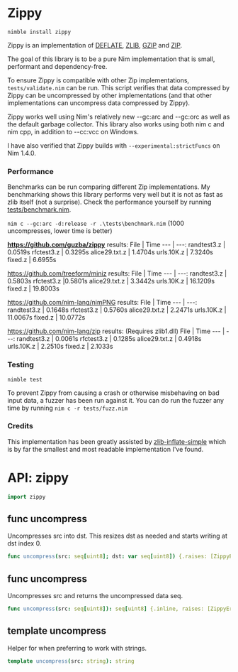# Zippy

`nimble install zippy`

Zippy is an implementation of [DEFLATE](https://tools.ietf.org/html/rfc1951), [ZLIB](https://tools.ietf.org/html/rfc1950), [GZIP](https://tools.ietf.org/html/rfc1952) and [ZIP](https://en.wikipedia.org/wiki/Zip_(file_format)).

The goal of this library is to be a pure Nim implementation that is small, performant and dependency-free.

To ensure Zippy is compatible with other Zip implementations, `tests/validate.nim` can be run. This script verifies that data compressed by Zippy can be uncompressed by other implementations (and that other implementations can uncompress data compressed by Zippy).

Zippy works well using Nim's relatively new --gc:arc and --gc:orc as well as the default garbage collector. This library also works using both nim c and nim cpp, in addition to --cc:vcc on Windows.

I have also verified that Zippy builds with `--experimental:strictFuncs` on Nim 1.4.0.

### Performance

Benchmarks can be run comparing different Zip implementations. My benchmarking shows this library performs very well but it is not as fast as zlib itself (not a surprise). Check the performance yourself by running [tests/benchmark.nim](https://github.com/guzba/zippy/blob/master/tests/benchmark.nim).

`nim c --gc:arc -d:release -r .\tests\benchmark.nim` (1000 uncompresses, lower time is better)

**https://github.com/guzba/zippy** results:
File | Time
--- | ---:
randtest3.z | 0.0519s
rfctest3.z | 0.3295s
alice29.txt.z | 1.4704s
urls.10K.z | 7.3240s
fixed.z | 6.6955s

https://github.com/treeform/miniz results:
File | Time
--- | ---:
randtest3.z | 0.5803s
rfctest3.z |0.5801s
alice29.txt.z | 3.3442s
urls.10K.z | 16.1209s
fixed.z | 19.8003s

https://github.com/nim-lang/nimPNG results:
File | Time
--- | ---:
randtest3.z | 0.1648s
rfctest3.z | 0.5760s
alice29.txt.z | 2.2471s
urls.10K.z | 11.0067s
fixed.z | 10.0772s

https://github.com/nim-lang/zip results: (Requires zlib1.dll)
File | Time
--- | ---:
randtest3.z | 0.0061s
rfctest3.z | 0.1285s
alice29.txt.z | 0.4918s
urls.10K.z | 2.2510s
fixed.z | 2.1033s

### Testing
`nimble test`

To prevent Zippy from causing a crash or otherwise misbehaving on bad input data, a fuzzer has been run against it. You can do run the fuzzer any time by running `nim c -r tests/fuzz.nim`

### Credits

This implementation has been greatly assisted by [zlib-inflate-simple](https://github.com/toomuchvoltage/zlib-inflate-simple) which is by far the smallest and most readable implementation I've found.

# API: zippy

```nim
import zippy
```

## **func** uncompress

Uncompresses src into dst. This resizes dst as needed and starts writing at dst index 0.

```nim
func uncompress(src: seq[uint8]; dst: var seq[uint8]) {.raises: [ZippyError], tags: [].}
```

## **func** uncompress

Uncompresses src and returns the uncompressed data seq.

```nim
func uncompress(src: seq[uint8]): seq[uint8] {.inline, raises: [ZippyError], tags: [].}
```

## **template** uncompress

Helper for when preferring to work with strings.

```nim
template uncompress(src: string): string
```
